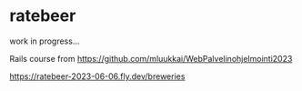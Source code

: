 # ratebeer

work in progress...

Rails course from https://github.com/mluukkai/WebPalvelinohjelmointi2023

https://ratebeer-2023-06-06.fly.dev/breweries
